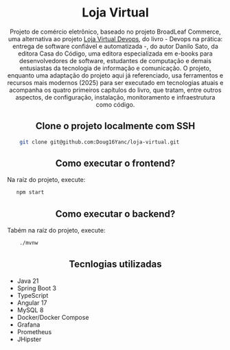 
<h1 align="center" width="100">Loja Virtual</h1>

<p align="center">
Projeto de comércio eletrônico, baseado no projeto BroadLeaf Commerce, uma alternativa ao projeto <a href="https://github.com/dtsato/loja-virtual-devops.git">Loja Virtual Devops</a>, do livro - Devops na prática: entrega de software confiável e automatizada -, do autor Danilo Sato, da editora Casa do Código, uma editora especializada em e-books para desenvolvedores de software, estudantes de computação e demais entusiastas da tecnologia de informação e comunicação. O projeto, enquanto uma adaptação do projeto aqui já referenciado, usa ferramentos e recursos mais modernos (2025) para ser executado em tecnologias atuais e acompanha os quatro primeiros capítulos do livro, que tratam, entre outros aspectos, de configuração, instalação, monitoramento e infraestrutura como código.
</p>

<h2 align="center">Clone o projeto localmente com SSH</h2>
<p alig="center">

  ```bash
      git clone git@github.com:Doug16Yanc/loja-virtual.git
 ```

<h2 align="center">Como executar o frontend? </h2>

<p align="center">

Na raíz do projeto, execute:
  
  ```bash
     npm start
 ```
</p>

<h2 align="center">Como executar o backend?</h2>

<p align="center">

Tabém na raíz do projeto, execute: 

  ```bash
      ./mvnw
 ```
</p>

<h2 align="center">Tecnlogias utilizadas</h2>

<p align="center">

   - Java 21
   - Spring Boot 3
   - TypeScript
   - Angular 17
   - MySQL 8
   - Docker/Docker Compose
   - Grafana
   - Prometheus
   - JHipster

</p>
